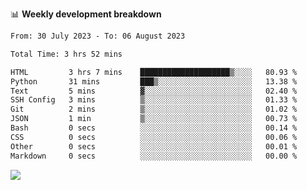 📊 **Weekly development breakdown**
<!--START_SECTION:waka-->

```txt
From: 30 July 2023 - To: 06 August 2023

Total Time: 3 hrs 52 mins

HTML         3 hrs 7 mins    ████████████████████▒░░░░   80.93 %
Python       31 mins         ███▒░░░░░░░░░░░░░░░░░░░░░   13.38 %
Text         5 mins          ▓░░░░░░░░░░░░░░░░░░░░░░░░   02.40 %
SSH Config   3 mins          ▒░░░░░░░░░░░░░░░░░░░░░░░░   01.33 %
Git          2 mins          ▒░░░░░░░░░░░░░░░░░░░░░░░░   01.02 %
JSON         1 min           ▒░░░░░░░░░░░░░░░░░░░░░░░░   00.73 %
Bash         0 secs          ░░░░░░░░░░░░░░░░░░░░░░░░░   00.14 %
CSS          0 secs          ░░░░░░░░░░░░░░░░░░░░░░░░░   00.06 %
Other        0 secs          ░░░░░░░░░░░░░░░░░░░░░░░░░   00.01 %
Markdown     0 secs          ░░░░░░░░░░░░░░░░░░░░░░░░░   00.00 %
```

<!--END_SECTION:waka-->
![](https://komarev.com/ghpvc/?username=callanwu)
